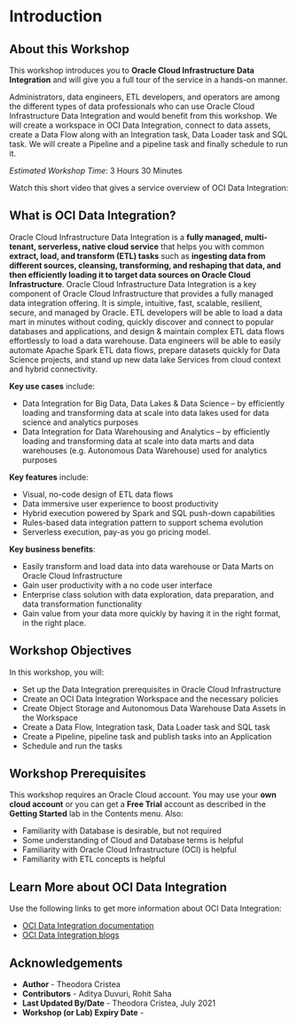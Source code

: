 # Introduction

## About this Workshop

This workshop introduces you to **Oracle Cloud Infrastructure Data Integration** and will give you a full tour of the service in a hands-on manner.

Administrators, data engineers, ETL developers, and operators are among the different types of data professionals who can use Oracle Cloud Infrastructure Data Integration and would benefit from this workshop.
We will create a workspace in OCI Data Integration, connect to data assets, create a Data Flow along with an Integration task, Data Loader task and SQL task. We will create a Pipeline and a pipeline task and finally schedule to run it.  

*Estimated Workshop Time*: 3 Hours 30 Minutes

Watch this short video that gives a service overview of OCI Data Integration:
<!-- [](https://youtu.be/nbB9nX6hZLw) -->
[](youtube:nbB9nX6hZLw)

## What is OCI Data Integration?

Oracle Cloud Infrastructure Data Integration is a **fully managed, multi-tenant, serverless, native cloud service** that helps you with common **extract, load, and transform (ETL) tasks** such as **ingesting data from different sources, cleansing, transforming, and reshaping that data, and then efficiently loading it to target data sources on Oracle Cloud Infrastructure**. Oracle Cloud Infrastructure Data Integration is a key component of Oracle Cloud Infrastructure that provides a fully managed data integration offering. It is simple, intuitive, fast, scalable, resilient, secure, and managed by Oracle.
ETL developers will be able to load a data mart in minutes without coding, quickly discover and connect to popular databases and applications, and design & maintain complex ETL data flows effortlessly to load a data warehouse. Data engineers will be able to easily automate Apache Spark ETL data flows, prepare datasets quickly for Data Science projects, and stand up new data lake Services from cloud context and hybrid connectivity.

**Key use cases** include:
* Data Integration for Big Data, Data Lakes & Data Science – by efficiently loading and transforming data at scale into data lakes used for data science and analytics purposes
* Data Integration for Data Warehousing and Analytics – by efficiently loading and transforming data at scale into data marts and data warehouses (e.g. Autonomous Data Warehouse) used for analytics purposes

**Key features** include:
*	Visual, no-code design of ETL data flows
*	Data immersive user experience to boost productivity
*	Hybrid execution powered by Spark and SQL push-down capabilities
*	Rules-based data integration pattern to support schema evolution
*	Serverless execution, pay-as you go pricing model.

**Key business benefits**:
*	Easily transform and load data into data warehouse or Data Marts on Oracle Cloud Infrastructure
*	Gain user productivity with a no code user interface
*	Enterprise class solution with data exploration, data preparation, and data transformation functionality
*	Gain value from your data more quickly by having it in the right format, in the right place.


## Workshop Objectives

In this workshop, you will:
* Set up the Data Integration prerequisites in Oracle Cloud Infrastructure
* Create an OCI Data Integration Workspace and the necessary policies
* Create Object Storage and Autonomous Data Warehouse Data Assets in the Workspace
* Create a Data Flow, Integration task, Data Loader task and SQL task
* Create a Pipeline, pipeline task and publish tasks into an Application
* Schedule and run the tasks


## Workshop Prerequisites

This workshop requires an Oracle Cloud account. You may use your **own cloud account** or you can get a **Free Trial** account as described in the **Getting Started** lab in the Contents menu.
Also:
* Familiarity with Database is desirable, but not required
* Some understanding of Cloud and Database terms is helpful
* Familiarity with Oracle Cloud Infrastructure (OCI) is helpful
* Familiarity with ETL concepts is helpful

## Learn More about OCI Data Integration
Use the following links to get more information about OCI Data Integration:

* [OCI Data Integration documentation](https://docs.oracle.com/en-us/iaas/data-integration/using/index.htm)
* [OCI Data Integration blogs](https://blogs.oracle.com/dataintegration/)


## Acknowledgements
* **Author** - Theodora Cristea
* **Contributors** -  Aditya Duvuri, Rohit Saha
* **Last Updated By/Date** - Theodora Cristea, July 2021
* **Workshop (or Lab) Expiry Date** -
